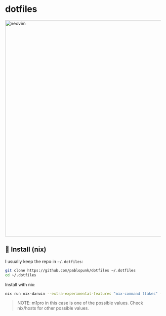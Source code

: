 # dotfiles

<img
  src="https://github.com/pablopunk/dotfiles/assets/4324982/d5badddc-5bc7-48dc-aaa4-061d4755826b"
  alt="neovim"
  width="700px" />

## 🚀 Install (nix)

I usually keep the repo in `~/.dotfiles`:

```bash
git clone https://github.com/pablopunk/dotfiles ~/.dotfiles
cd ~/.dotfiles
```

Install with nix:

```bash
nix run nix-darwin --extra-experimental-features "nix-command flakes" -- switch --flake ~/.config/nix#m1pro
```

> NOTE: m1pro in this case is one of the possible values. Check nix/hosts for other possible values.